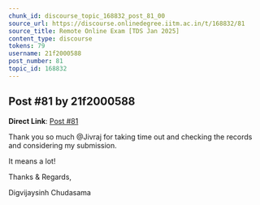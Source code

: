 ```yaml
---
chunk_id: discourse_topic_168832_post_81_00
source_url: https://discourse.onlinedegree.iitm.ac.in/t/168832/81
source_title: Remote Online Exam [TDS Jan 2025]
content_type: discourse
tokens: 79
username: 21f2000588
post_number: 81
topic_id: 168832
---
```


## Post #81 by 21f2000588

**Direct Link**: [Post #81](https://discourse.onlinedegree.iitm.ac.in/t/168832/81)

Thank you so much @Jivraj for taking time out and checking the records and considering my submission.

It means a lot!

Thanks &amp; Regards,

Digvijaysinh Chudasama
